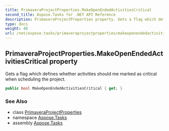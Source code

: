 ```yaml
---
title: PrimaveraProjectProperties.MakeOpenEndedActivitiesCritical
second_title: Aspose.Tasks for .NET API Reference
description: PrimaveraProjectProperties property. Gets a flag which defines whether activities should me marked as critical when scheduling the project
type: docs
weight: 40
url: /net/aspose.tasks/primaveraprojectproperties/makeopenendedactivitiescritical/
---
```

## PrimaveraProjectProperties.MakeOpenEndedActivitiesCritical property

Gets a flag which defines whether activities should me marked as critical when scheduling the project.

```csharp
public bool MakeOpenEndedActivitiesCritical { get; }
```

### See Also

* class [PrimaveraProjectProperties](../)
* namespace [Aspose.Tasks](../../primaveraprojectproperties/)
* assembly [Aspose.Tasks](../../../)


